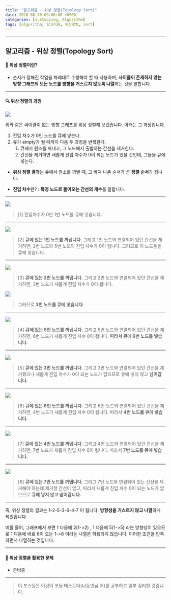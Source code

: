 ```yaml
---
title: "알고리즘 - 위상 정렬(Topology Sort)"
date: 2020-08-30 09:00:00 +0900
categories: [1.Studying, Algorithm]
tags: [algorithm, 알고리즘, 위상정렬, sort]
---
```




------

## **알고리즘 - 위상 정렬(Topology Sort)**

#### **📌 위상 정렬이란?**

* 순서가 정해진 작업을 차례대로 수행해야 할 때 사용하며, **사이클이 존재하지 않는 방향 그래프의 모든 노드를 방향을 거스르지 않도록 나열**하는 것을 말합니다.

------

#### **🔍 위상 정렬의 과정**

![](https://i.imgur.com/WontzUZ.png)

위와 같은 싸이클이 없는 방향 그래프를 위상 정렬해 보겠습니다. 아래는 그 과정입니다.

1. 진입 차수가 0인 노드를 큐에 넣는다.
2. 큐가 empty가 될 때까지 다음 두 과정을 반복한다.
   1. 큐에서 원소를 꺼내고, 그 노드에서 출발하는 간선을 제거한다.
   2. 간선을 제거하면 새롭게 진입 차수가 0이 되는 노드가 있을 것인데, 그들을 큐에 넣는다.

* **위상 정렬 결과**는 큐에서 원소를 꺼낼 때, 그 빠져 나온 순서가 곧 **정렬 순서**가 됩니다.

* **진입 차수**란? : **특정 노드로 들어오는 간선의 개수**를 말합니다.

------

![](https://i.imgur.com/kEsrqJh.png)

> [1] 진입차수가 0인 1번 노드를 큐에 넣습니다.

------

![](https://i.imgur.com/GNHCAaf.png)

> [2] **큐에 있는 1번 노드를 꺼냅니다.** 그리고 1번 노드와 연결되어 있던 간선을 제거하면, 2번 노드와 5번 노드의 진입 차수가 0이 됩니다. 그러므로 이 노드들을 큐에 넣습니다.

------

![](https://i.imgur.com/Vk0pbow.png)

> [3] **큐에 있는 2번 노드를 꺼냅니다.** 그리고 2번 노드와 연결되어 있던 간선을 제거하면, 3번 노드가 새롭게 진입 차수가 0이 됩니다.

![](https://i.imgur.com/u4JHtIp.png)

> 그러므로 **3번 노드를 큐에 넣습니다.**

------

![](https://i.imgur.com/ITYDaqB.png)

> [4] **큐에 있는 5번 노드를 꺼냅니다.** 그리고 5번 노드와 연결되어 있던 간선을 제거하면, 6번 노드가 새롭게 진입 차수 0이 됩니다. **따라서 큐에 6번 노드를 넣습니다.**

------

![](https://i.imgur.com/NcvcKEH.png)

> [5] **큐에 있는 3번 노드를 꺼냅니다.** 그리고 3번 노드와 연결되어 있던 간선을 제거했으나 새롭게 진입 차수가 0이 되는 노드가 없으므로 큐에 넣지 않고 **넘어갑니다.**

------

![](https://i.imgur.com/eVySegS.png)

> [6] **큐에 있는 6번 노드를 꺼냅니다.** 그리고 6번 노드와 연결되어 있던 간선을 제거하면, 4번 노드가 새롭게 진입 차수 0이 됩니다. 따라서 **4번 노드를 큐에 넣습니다.**

------

![](https://i.imgur.com/zRDDekq.png)

> [7] **큐에 있는 4번 노드를 꺼냅니다.** 그리고 4번 노드와 연결되어 있던 간선을 제거하면, 7번 노드가 새롭게 진입 차수 0이 됩니다. 따라서 **7번 노드를 큐에 넣습니다.**

------

![](https://i.imgur.com/oJc3vuK.png)

> [8] **큐에 있는 7번 노드를 꺼냅니다.** 그리고 7번 노드와 연결되어 있는 간선을 제거해야 하는데 제거할 간선이 없고, 따라서 새롭게 진입 차수 0이 되는 노드가 없으므로 **큐에 넣지 않고 넘어갑니다.**

------

즉, 위상 정렬의 결과는 1-2-5-3-6-4-7 이 됩니다. **방향성을 거스르지 않고 나열**하게 되었습니다.

예를 들어, 그래프에서 보면 1 다음에 2(1->2) , 1 다음에 5(1->5) 라는 방향성이 있으므로 1 다음에 바로 6이 오는 1->6 이라는 나열은 허용되지 않습니다. 이러한 조건을 만족하면서 나열하는 것입니다.

------

#### **📁 위상 정렬을 활용한 문제**

* 준비중

------

> 이 포스팅은 이것이 코딩 테스트다(나동빈님 저)를 공부하고 일부 정리한 것입니다.